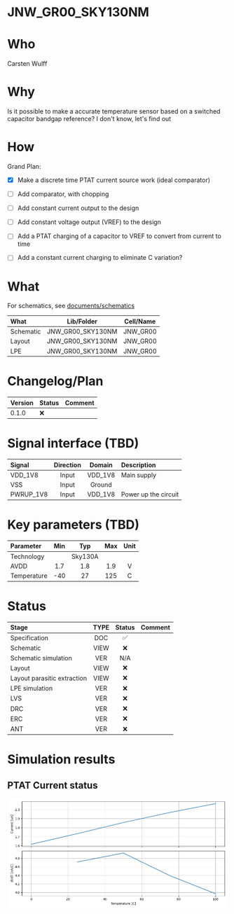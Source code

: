 
# JNW_GR00_SKY130NM

# Who
Carsten Wulff

# Why
Is it possible to make a accurate temperature sensor based on a switched
capacitor bandgap reference? I don't know, let's find out 


# How
 
Grand Plan:

- [x] Make a discrete time PTAT current source work (ideal comparator)
- [ ] Add comparator, with chopping
- [ ] Add constant current output to the design 
- [ ] Add constant voltage output (VREF) to the design 
- [ ] Add a PTAT charging of a capacitor to VREF to convert from current to time 
- [ ] Add a constant current charging to eliminate C variation?



# What

For schematics, see [documents/schematics](documents/schematics.md)

| What            | Lib/Folder       | Cell/Name |
| :-              | :-:              | :-:       |
| Schematic       | JNW_GR00_SKY130NM | JNW_GR00 |
| Layout          | JNW_GR00_SKY130NM | JNW_GR00 |
| LPE             | JNW_GR00_SKY130NM | JNW_GR00 |


# Changelog/Plan
| Version | Status | Comment|
| :-| :-| :-|
|0.1.0 | :x: |  |


# Signal interface (TBD)
| Signal    | Direction | Domain  | Description          |
|:----------|:---------:|:-------:|:---------------------|
| VDD_1V8   | Input     | VDD_1V8 | Main supply          |
| VSS       | Input     | Ground  |                      |
| PWRUP_1V8 | Input     | VDD_1V8 | Power up the circuit |


# Key parameters (TBD)
| Parameter           | Min     | Typ           | Max     | Unit  |
| :---                | :-:     | :-:           | :-:     | :---: |
| Technology          |         | Sky130A |         |       |
| AVDD                | 1.7    | 1.8           | 1.9    | V     |
| Temperature         | -40     | 27            | 125     | C     |


# Status

| Stage                       | TYPE | Status | Comment                        |
| :---                        | :-:  | :---:  | :--:                           |
| Specification               | DOC  | :white_check_mark:    |                                |
| Schematic                   | VIEW | :x:    |                                |
| Schematic simulation        | VER  | N/A    |                                |
| Layout                      | VIEW | :x:    |                                |
| Layout parasitic extraction | VIEW | :x:    |                                |
| LPE simulation              | VER  | :x:    |                                |
| LVS                         | VER  | :x:    |                                |
| DRC                         | VER  | :x:    |                                |
| ERC                         | VER  | :x:    |                                |
| ANT                         | VER  | :x:    |                                |


# Simulation results

## PTAT Current status

![](sim/JNWG00_CORE/results/tran_SchGtKttTtVt.png)
